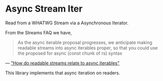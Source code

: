 # Async Stream Iter

Read from a WHATWG Stream via a Asynchronous Iterator.

From the Streams FAQ we have,

> As the async iterable proposal progresses, we anticipate making readable streams into async iterables proper, so that you could use the proposed for async (const chunk of rs) syntax

― ["How do readable streams relate to async iterables"](https://github.com/whatwg/streams/blob/master/FAQ.md#how-do-readable-streams-related-to-async-iterables)

This library implements that async iteration on readers.
